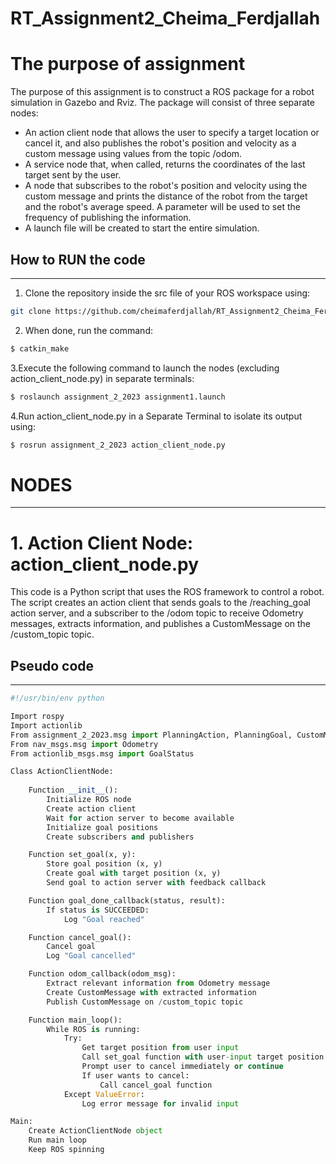 # RT_Assignment2_Cheima_Ferdjallah

# The purpose of assignment
The purpose of this assignment is to construct a ROS package for a robot simulation in Gazebo and Rviz. The package will consist of three separate nodes:

- An action client node that allows the user to specify a target location or cancel it, and also publishes the robot's position and velocity as a custom message using values from the topic /odom.
- A service node that, when called, returns the coordinates of the last target sent by the user.
- A node that subscribes to the robot's position and velocity using the custom message and prints the distance of the robot from the target and the robot's average speed. A parameter will be used to set the frequency of publishing the information.
- A launch file will be created to start the entire simulation.
## How to RUN the code
-----------------------------

1. Clone the repository inside the src file of your ROS workspace using:
```bash
git clone https://github.com/cheimaferdjallah/RT_Assignment2_Cheima_Ferdjallah.git
```
2. When done, run the command:
```bash
$ catkin_make
```
3.Execute the following command to launch the nodes (excluding action_client_node.py) in separate terminals:

```bash
$ roslaunch assignment_2_2023 assignment1.launch
```
4.Run action_client_node.py in a Separate Terminal to isolate its output using:
```bash
$ rosrun assignment_2_2023 action_client_node.py
```
# NODES
----------------------
# 1. Action Client Node: action_client_node.py
   This code is a Python script that uses the ROS framework to control a robot. The script creates an action client that sends goals to the /reaching_goal action server, and a subscriber to the /odom topic to receive Odometry messages, extracts information, and publishes a CustomMessage on the /custom_topic topic.

## Pseudo code
----------------------
```python
#!/usr/bin/env python

Import rospy
Import actionlib
From assignment_2_2023.msg import PlanningAction, PlanningGoal, CustomMessage
From nav_msgs.msg import Odometry
From actionlib_msgs.msg import GoalStatus

Class ActionClientNode:
    
    Function __init__():
        Initialize ROS node
        Create action client
        Wait for action server to become available
        Initialize goal positions
        Create subscribers and publishers

    Function set_goal(x, y):
        Store goal position (x, y)
        Create goal with target position (x, y)
        Send goal to action server with feedback callback

    Function goal_done_callback(status, result):
        If status is SUCCEEDED:
            Log "Goal reached"

    Function cancel_goal():
        Cancel goal
        Log "Goal cancelled"

    Function odom_callback(odom_msg):
        Extract relevant information from Odometry message
        Create CustomMessage with extracted information
        Publish CustomMessage on /custom_topic topic

    Function main_loop():
        While ROS is running:
            Try:
                Get target position from user input
                Call set_goal function with user-input target position
                Prompt user to cancel immediately or continue
                If user wants to cancel:
                    Call cancel_goal function
            Except ValueError:
                Log error message for invalid input

Main:
    Create ActionClientNode object
    Run main loop
    Keep ROS spinning

```



